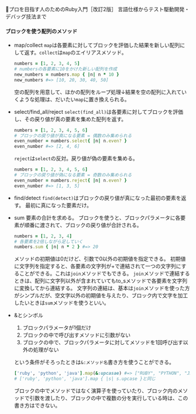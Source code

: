 
📖プロを目指す人のためのRuby入門［改訂2版］ 言語仕様からテスト駆動開発・デバッグ技法まで

#### ブロックを使う配列のメソッド

- map/collect
  `map`は各要素に対してブロックを評価した結果を新しい配列にして返す。`collect`は`map`のエイリアスメソッド。
  ```ruby
  numbers = [1, 2, 3, 4, 5]
  # numbersの各要素に10をかけた新しい配列を作成
  new_numbers = numbers.map { |n| n * 10 }
  new_numbers #=> [10, 20, 30, 40, 50]
  ```
  空の配列を用意して、ほかの配列をループ処理↓結果を空の配列に入れていくような処理は、だいたい`map`に置き換えられる。
- select/find_all/reject
  `select(find_all)`は各要素に対してブロックを評価し、その戻り値が真の要素を集めた配列を返す。
  ```ruby
  numbers = [1, 2, 3, 4, 5, 6]
  # ブロックの戻り値が真になる要素 = 偶数のみ集められる
  even_number = numbers.select{ |n| n.even? }
  even_number #=> [2, 4, 6]
  ```
  `reject`は`select`の反対。戻り値が偽の要素を集める。
  ```ruby
  numbers = [1, 2, 3, 4, 5, 6]
  # ブロックの戻り値が偽になる要素 = 奇数のみ集められる
  even_number = numbers.reject{ |n| n.even? }
  even_number #=> [1, 3, 5]
  ```
- find/detect
  `find(detect)`はブロックの戻り値が真になった最初の要素を返す。
  最初に真になった要素だけ。
- sum
  要素の合計を求める。
  ブロックを使うと、ブロックパラメータに各要素が順番に渡されて、ブロックの戻り値が合計される。
  ```ruby
  numbers = [1, 2, 3, 4]
  # 各要素を2倍しながら足していく
  numbers.sum { |n| n * 2 } #=> 20
  ```
  メソッドの初期値は0だけど、引数で0以外の初期値を指定できる。
  初期値に文字列を指定すると、各要素の文字列が+で連結されて一つの文字列にすることができる。これは`join`メソッドでもできる。
  `join`メソッドで連結するときは、配列に文字列以外が含まれていてもto_sメソッドで各要素を文字列に変換してから連結する。
  文字列の連結は、基本は`join`メソッドを使った方がシンプルだが、空文字以外の初期値を与えたり、ブロック内で文字を加工したいときは`sum`メソッドを使うといい。
- &とシンボル
  1. ブロックパラメータが1個だけ
  2. ブロックの中で呼び出すメソッドに引数がない
  3. ブロックの中で、ブロックパラメータに対してメソッドを1回呼び出す以外の処理がない
  
  という条件がそろったときは`&:メソッド名`書き方を使うことができる。
  ```ruby
  ['ruby', 'python', 'java'].map(&:upcasae) #=> ["RUBY", "PYTHON", "JAVA"]
  # ['ruby', 'python', 'java'].map { |s| s.upcase }と同じ
  ```
  ブロックの中でメソッドではなく演算子を使っていたり、ブロック内のメソッドで引数を渡したり、ブロックの中で複数の分を実行している時は、この書き方はできない。
